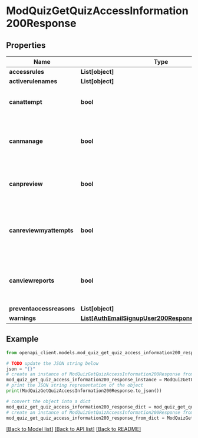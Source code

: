 # ModQuizGetQuizAccessInformation200Response


## Properties

Name | Type | Description | Notes
------------ | ------------- | ------------- | -------------
**accessrules** | **List[object]** |  | 
**activerulenames** | **List[object]** |  | 
**canattempt** | **bool** | Whether the user can do the quiz or not. | [default to False]
**canmanage** | **bool** | Whether the user can edit the quiz settings or not. | [default to False]
**canpreview** | **bool** | Whether the user can preview the quiz or not. | [default to False]
**canreviewmyattempts** | **bool** | Whether the users can review their previous attempts                                                                 or not. | [default to False]
**canviewreports** | **bool** | Whether the user can view the quiz reports or not. | [default to False]
**preventaccessreasons** | **List[object]** |  | 
**warnings** | [**List[AuthEmailSignupUser200ResponseWarningsInner]**](AuthEmailSignupUser200ResponseWarningsInner.md) |  | [optional] 

## Example

```python
from openapi_client.models.mod_quiz_get_quiz_access_information200_response import ModQuizGetQuizAccessInformation200Response

# TODO update the JSON string below
json = "{}"
# create an instance of ModQuizGetQuizAccessInformation200Response from a JSON string
mod_quiz_get_quiz_access_information200_response_instance = ModQuizGetQuizAccessInformation200Response.from_json(json)
# print the JSON string representation of the object
print(ModQuizGetQuizAccessInformation200Response.to_json())

# convert the object into a dict
mod_quiz_get_quiz_access_information200_response_dict = mod_quiz_get_quiz_access_information200_response_instance.to_dict()
# create an instance of ModQuizGetQuizAccessInformation200Response from a dict
mod_quiz_get_quiz_access_information200_response_from_dict = ModQuizGetQuizAccessInformation200Response.from_dict(mod_quiz_get_quiz_access_information200_response_dict)
```
[[Back to Model list]](../README.md#documentation-for-models) [[Back to API list]](../README.md#documentation-for-api-endpoints) [[Back to README]](../README.md)


